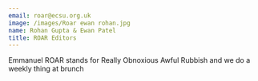 ```yaml
---
email: roar@ecsu.org.uk
image: /images/Roar ewan rohan.jpg
name: Rohan Gupta & Ewan Patel
title: ROAR Editors
---
```


Emmanuel ROAR stands for Really Obnoxious Awful Rubbish and we do a weekly thing at brunch